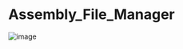 # Assembly_File_Manager
![image](https://github.com/arinaptr/Assembly_File_Manager/assets/104067435/72e31b4e-7400-4f4b-b7fb-94a98b2e188a)
